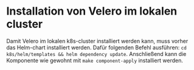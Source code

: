 # Installation von Velero im lokalen cluster

Damit Velero im lokalen k8s-cluster installiert werden kann, muss vorher das Helm-chart installiert werden.
Dafür folgenden Befehl ausführen: `cd k8s/helm/templates && helm dependency update`.
Anschließend kann die Komponente wie gewohnt mit `make component-apply` installiert werden.